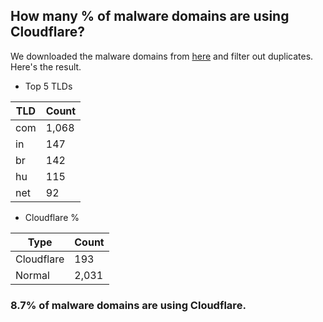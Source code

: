 ## How many % of malware domains are using Cloudflare?


We downloaded the malware domains from [here](https://urlhaus.abuse.ch) and filter out duplicates.
Here's the result.


[//]: # (start replacement)


- Top 5 TLDs

| TLD | Count |
| --- | --- |
| com | 1,068 |
| in | 147 |
| br | 142 |
| hu | 115 |
| net | 92 |


- Cloudflare %

| Type | Count |
| --- | --- |
| Cloudflare | 193 |
| Normal | 2,031 |


### 8.7% of malware domains are using Cloudflare.